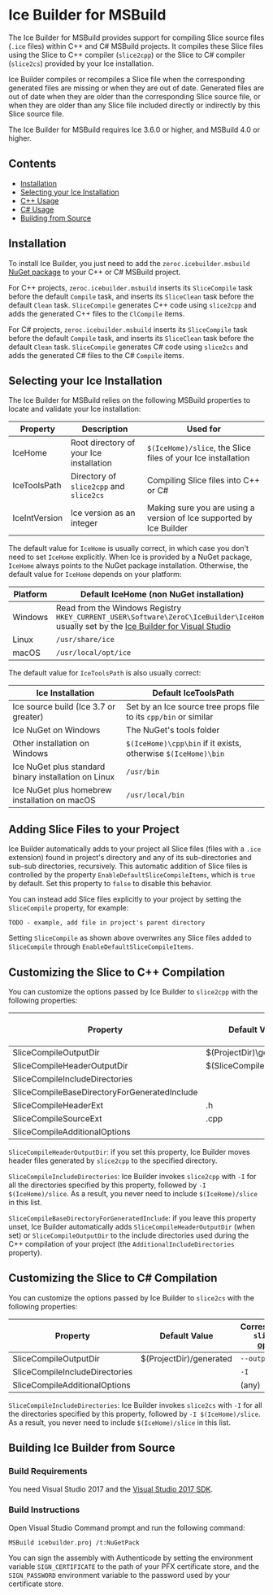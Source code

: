 # Ice Builder for MSBuild

The Ice Builder for MSBuild provides support for compiling Slice source files
(`.ice` files) within C++ and C# MSBuild projects. It compiles these Slice files
using the Slice to C++ compiler (`slice2cpp`) or the Slice to C# compiler (`slice2cs`)
provided by your Ice  installation.

Ice Builder compiles or recompiles a Slice file when the corresponding generated
files are missing or when they are out of date. Generated files are out of date
when they are older than the corresponding Slice source file, or when they are older
than any Slice file included directly or indirectly by this Slice source file.

The Ice Builder for MSBuild requires Ice 3.6.0 or higher, and MSBuild 4.0 or higher.

## Contents
- [Installation](#installation)
- [Selecting your Ice Installation](#selecting-your-ice-installation)
- [C++ Usage](#c-usage)
- [C# Usage](#c-usage-1)
- [Building from Source](#building-from-source)

## Installation

To install Ice Builder, you just need to add the `zeroc.icebuilder.msbuild` [NuGet package](1)
to your C++ or C# MSBuild project.

For C++ projects, `zeroc.icebuilder.msbuild` inserts its `SliceCompile` task before the
default `Compile` task, and inserts its `SliceClean` task before the default `Clean` task.
`SliceCompile` generates C++ code using `slice2cpp` and adds the generated C++ files to
the `ClCompile` items.

For C# projects, `zeroc.icebuilder.msbuild` inserts its `SliceCompile` task before the
default `Compile` task, and inserts its `SliceClean` task before the default `Clean` task.
`SliceCompile` generates C# code using `slice2cs` and adds the generated C# files to
the C# `Compile` items.

## Selecting your Ice Installation 

The Ice Builder for MSBuild relies on the following MSBuild properties to locate
and validate your Ice installation:

| Property      | Description                             | Used for                                                            |
| --------------|-----------------------------------------|-------------------------------------------------------------------- |
| IceHome       | Root directory of your Ice installation | `$(IceHome)/slice`, the Slice files of your Ice installation        |
| IceToolsPath  | Directory of `slice2cpp` and `slice2cs` | Compiling Slice files into C++ or C#                                |
| IceIntVersion | Ice version as an integer               | Making sure you are using a version of Ice supported by Ice Builder |

The default value for `IceHome` is usually correct, in which case you don't need to set
`IceHome` explicitly.  When Ice is provided by a NuGet package, `IceHome` always points
to the NuGet package installation. Otherwise, the default value for `IceHome` depends on
your platform:

| Platform | Default IceHome (non NuGet installation)|
| -------- |  -------------------------------------- |
| Windows  | Read from the Windows Registry<br>`HKEY_CURRENT_USER\Software\ZeroC\IceBuilder\IceHome`<br>usually set by the [Ice Builder for Visual Studio](2) |
| Linux    | `/usr/share/ice`                        |
| macOS    | `/usr/local/opt/ice`                    |

The default value for `IceToolsPath` is also usually correct:

| Ice Installation                                     | Default IceToolsPath                                             |
| ---------------------------------------------------- | ---------------------------------------------------------------- |
| Ice source build (Ice 3.7 or greater)                | Set by an Ice source tree props file to its `cpp/bin` or similar |
| Ice NuGet on Windows                                 | The NuGet's tools folder                                         |
| Other installation on Windows                        | `$(IceHome)\cpp\bin` if it exists, otherwise `$(IceHome)\bin`    |
| Ice NuGet plus standard binary installation on Linux | `/usr/bin`                                                       |
| Ice NuGet plus homebrew installation on macOS       | `/usr/local/bin`                                                 |

## Adding Slice Files to your Project

Ice Builder automatically adds to your project all Slice files (files with a `.ice` extension)
found in project's directory and any of its sub-directories and sub-sub directories, recursively.
This automatic addition of Slice files is controlled by the property `EnableDefaultSliceCompileItems`,
which is `true` by default. Set this property to `false` to disable this behavior.

You can instead add Slice files explicitly to your project by setting the `SliceCompile`
property, for example:
```
TODO - example, add file in project's parent directory
```

Setting `SliceCompile` as shown above overwrites any Slice files added to
`SliceCompile` through `EnableDefaultSliceCompileItems`.

## Customizing the Slice to C++ Compilation

You can customize the options passed by Ice Builder to `slice2cpp` with the
following properties:

| Property                                     | Default Value            | Corresponding `slice2cpp` [option](3)|
| -------------------------------------------- | ------------------------ | ------------------------------------ |
| SliceCompileOutputDir                        | $(ProjectDir)\generated  | `--output-dir`                       |
| SliceCompileHeaderOutputDir                  | $(SliceCompileOutputDir) | (none)                               |
| SliceCompileIncludeDirectories               |                          | `-I`                                 |
| SliceCompileBaseDirectoryForGeneratedInclude |                          | `--include-dir`                      |
| SliceCompileHeaderExt                        | .h                       | `--header-ext`                       |
| SliceCompileSourceExt                        | .cpp                     | `--source-ext`                       |
| SliceCompileAdditionalOptions                |                          | (any)                                |

`SliceCompileHeaderOutputDir`: if you set this property, Ice Builder moves header
files generated by `slice2cpp` to the specified directory.

`SliceCompileIncludeDirectories`: Ice Builder invokes `slice2cpp` with `-I` for all
the directories specified by this property, followed by `-I $(IceHome)/slice`. As
a result, you never need to include `$(IceHome)/slice` in this list.

`SliceCompileBaseDirectoryForGeneratedInclude`: if you leave this property unset,
Ice Builder automatically adds `SliceCompileHeaderOutputDir` (when set) or 
`SliceCompileOutputDir` to the include directories used during the C++ compilation
of your project (the `AdditionalIncludeDirectories` property).

## Customizing the Slice to C# Compilation

You can customize the options passed by Ice Builder to `slice2cs` with the
following properties:

| Property                       | Default Value           | Corresponding `slice2cs` [option](4)|
| -------------------------------|------------------------ |-------------------------------------|
| SliceCompileOutputDir          | $(ProjectDir)/generated | `--output-dir`                      |
| SliceCompileIncludeDirectories |                         | `-I`                                |
| SliceCompileAdditionalOptions  |                         | (any)                               |

`SliceCompileIncludeDirectories`: Ice Builder invokes `slice2cs` with `-I` for all
the directories specified by this property, followed by `-I $(IceHome)/slice`. As
a result, you never need to include `$(IceHome)/slice` in this list.

## Building Ice Builder from Source

### Build Requirements

You need Visual Studio 2017 and the [Visual Studio 2017 SDK](5).

### Build Instructions

Open Visual Studio Command prompt and run the following command:

```
MSBuild icebuilder.proj /t:NuGetPack
```

You can sign the assembly with Authenticode by setting the environment variable `SIGN_CERTIFICATE` to
the path of your PFX certificate store, and the `SIGN_PASSWORD` environment variable to the password
used by your certificate store.

[1]: https://www.nuget.org/packages/zeroc.icebuilder.msbuild
[2]: https://github.com/zeroc-ice/ice-builder-visualstudio
[3]: https://doc.zeroc.com/pages/viewpage.action?pageId=18255322
[4]: https://doc.zeroc.com/display/Ice37/slice2cs+Command-Line+Options
[5]: https://docs.microsoft.com/en-us/visualstudio/extensibility/installing-the-visual-studio-sdk
